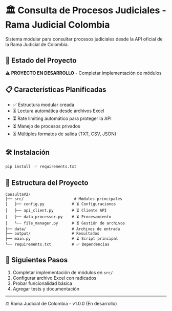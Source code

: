 # 🏛️ Consulta de Procesos Judiciales - Rama Judicial Colombia

Sistema modular para consultar procesos judiciales desde la API oficial de la Rama Judicial de Colombia.

## 🚀 Estado del Proyecto

⚠️ **PROYECTO EN DESARROLLO** - Completar implementación de módulos

## 📋 Características Planificadas

- ✅ Estructura modular creada
- ⏳ Lectura automática desde archivos Excel
- ⏳ Rate limiting automático para proteger la API
- ⏳ Manejo de procesos privados
- ⏳ Múltiples formatos de salida (TXT, CSV, JSON)

## 🛠️ Instalación

```bash
pip install -r requirements.txt
```

## 📁 Estructura del Proyecto

```
ConsultaV2/
├── src/                      # Módulos principales
│   ├── config.py            # ⏳ Configuraciones
│   ├── api_client.py        # ⏳ Cliente API
│   ├── data_processor.py    # ⏳ Procesamiento
│   └── file_manager.py      # ⏳ Gestión de archivos
├── data/                    # Archivos de entrada
├── output/                  # Resultados
├── main.py                  # ⏳ Script principal
└── requirements.txt         # ✅ Dependencias
```

## 🎯 Siguientes Pasos

1. Completar implementación de módulos en `src/`
2. Configurar archivo Excel con radicados
3. Probar funcionalidad básica
4. Agregar tests y documentación

---

⚖️ Rama Judicial de Colombia - v1.0.0 (En desarrollo)
